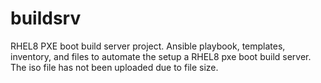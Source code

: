 # buildsrv
RHEL8 PXE boot build server project. Ansible playbook, templates, inventory, and files to automate the setup a RHEL8 pxe boot build server. The iso file has not been uploaded due to file size.
